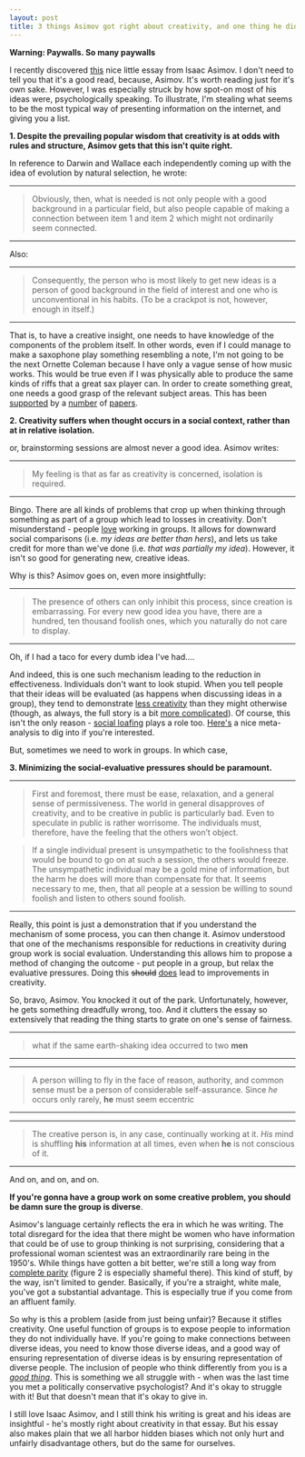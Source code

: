 ```yaml
---
layout: post
title: 3 things Asimov got right about creativity, and one thing he didn't
---
```

**Warning:  Paywalls.  So many paywalls**

I recently discovered [this](http://www.technologyreview.com/view/531911/isaac-asimov-mulls-how-do-people-get-new-ideas/) nice little essay from Isaac Asimov.  I don't need to tell you that it's a good read, because, Asimov.  It's worth reading just for it's own sake.  However, I was especially struck by how spot-on most of his ideas were, psychologically speaking.  To illustrate, I'm stealing what seems to be the most typical way of presenting information on the internet, and giving you a list.

**1.  Despite the prevailing popular wisdom that creativity is at odds with rules and structure, Asimov gets that this isn't quite right.**  

In reference to Darwin and Wallace each independently coming up with the idea of evolution by natural selection, he wrote:

------------------------
>Obviously, then, what is needed is not only people with a good background in a particular field, but also people capable of making a connection between item 1 and item 2 which might not ordinarily seem connected.

------------------------


Also:

------------------------
>Consequently, the person who is most likely to get new ideas is a person of good background in the field of interest and one who is unconventional in his habits. (To be a crackpot is not, however, enough in itself.)

------------------------

That is, to have a creative insight, one needs to have knowledge of the components of the problem itself.  In other words, even if I could manage to make a saxophone play something resembling a note, I'm not going to be the next Ornette Coleman because I have only a vague sense of how music works.  This would be true even if I was physically able to produce the same kinds of riffs that a great sax player can.  In order to create something great, one needs a good grasp of the relevant subject areas.  This has been [supported](http://www.tandfonline.com/doi/pdf/10.1207/S15326934CRJ1402_4#.VEfNVIvF8vk) by a [number](http://www.nbu.bg/cogs/events/2004/materials/Necka/creativity_and_knowledge.pdf) of [papers](http://www.psy.cmu.edu/faculty/klahr/kands9.pdf).

**2.  Creativity suffers when thought occurs in a social context, rather than at in relative isolation.**

or, brainstorming sessions are almost never a good idea.  Asimov writes:

------------------------
>My feeling is that as far as creativity is concerned, isolation is required. 

------------------------

Bingo.  There are all kinds of problems that crop up when thinking through something as part of a group which lead to losses in creativity.  Don't misunderstand - people [love](http://psp.sagepub.com/content/19/1/78.short) working in groups.  It allows for downward social comparisons (i.e. *my ideas are better than hers*), and lets us take credit for more than we've done (i.e. *that was partially my idea*). However, it isn't so good for generating new, creative ideas.

Why is this?  Asimov goes on, even more insightfully:

------------------------
>The presence of others can only inhibit this process, since creation is embarrassing. For every new good idea you have, there are a hundred, ten thousand foolish ones, which you naturally do not care to display.

------------------------

Oh, if I had a taco for every dumb idea I've had....

And indeed, this is one such mechanism leading to the reduction in effectiveness.  Individuals don't want to look stupid.  When you tell people that their ideas will be evaluated (as happens when discussing ideas in a group), they tend to demonstrate [less creativity](http://psycnet.apa.org/journals/psp/37/2/221/) than they might otherwise (though, as always, the full story is a bit [more complicated](http://www.sciencedirect.com/science/article/pii/S0749597800929182)).  Of course, this isn't the only reason - [social loafing](http://en.wikipedia.org/wiki/Social_loafing) plays a role too.  [Here's](http://www.tandfonline.com/doi/abs/10.1207/s15324834basp1201_1#.VEf-wovF8vk) a nice meta-analysis to dig into if you're interested.

But, sometimes we need to work in groups.  In which case,

**3.  Minimizing the social-evaluative pressures should be paramount.**

------------------------
>First and foremost, there must be ease, relaxation, and a general sense of permissiveness. The world in general disapproves of creativity, and to be creative in public is particularly bad. Even to speculate in public is rather worrisome. The individuals must, therefore, have the feeling that the others won’t object.

>If a single individual present is unsympathetic to the foolishness that would be bound to go on at such a session, the others would freeze. The unsympathetic individual may be a gold mine of information, but the harm he does will more than compensate for that. It seems necessary to me, then, that all people at a session be willing to sound foolish and listen to others sound foolish.

------------------------

Really, this point is just a demonstration that if you understand the mechanism of some process, you can then change it.  Asimov understood that one of the mechanisms responsible for reductions in creativity during group work is social evaluation.  Understanding this allows him to propose a method of changing the outcome - put people in a group, but relax the evaluative pressures.  Doing this <del>should</del> [does](http://www.sciencedirect.com/science/article/pii/S0749597800929182) lead to improvements in creativity.

So, bravo, Asimov.  You knocked it out of the park.  Unfortunately, however, he gets something dreadfully wrong, too.  And it clutters the essay so extensively that reading the thing starts to grate on one's sense of fairness.

------------------------
>what if the same earth-shaking idea occurred to two **men**

------------------------

------------------------
>A person willing to fly in the face of reason, authority, and common sense must be a person of considerable self-assurance. Since _he_ occurs only rarely, __he__ must seem eccentric

------------------------

------------------------
>The creative person is, in any case, continually working at it. <em>His</em> mind is shuffling <strong>his</strong> information at all times, even when <b>he</b> is not conscious of it. 

------------------------


And on, and on, and on.

**If you're gonna have a group work on some creative problem, you should be damn sure the group is diverse**.

Asimov's language certainly reflects the era in which he was writing.  The total disregard for the idea that there might be women who have information that could be of use to group thinking is not surprising, considering that a professional woman scientest was an extraordinarily rare being in the 1950's.  While things have gotten a bit better, we're still a long way from [complete parity](https://southwellchurches.nottingham.ac.uk/winset/documents/genderbiasesinresearchrecruitement.pdf) (figure 2 is especially shameful there).  This kind of stuff, by the way, isn't limited to gender.  Basically, if you're a straight, white male, you've got a substantial advantage.  This is especially true if you come from an affluent family.

So why is this a problem (aside from just being unfair)?  Because it stifles creativity.  One useful function of groups is to expose people to information they do not individually have.  If you're going to make connections between diverse ideas, you need to know those diverse ideas, and a good way of ensuring representation of diverse ideas is by ensuring representation of diverse people.  The inclusion of people who think differently from you is a [*good thing*](http://pss.sagepub.com/content/15/8/507.short).  This is something we all struggle with - when was the last time you met a politically conservative psychologist?  And it's okay to struggle with it!  But that doesn't mean that it's okay to give in.

I still love Isaac Asimov, and I still think his writing is great and his ideas are insightful - he's mostly right about creativity in that essay.  But his essay also makes plain that we all harbor hidden biases which not only hurt and unfairly disadvantage others, but do the same for ourselves.